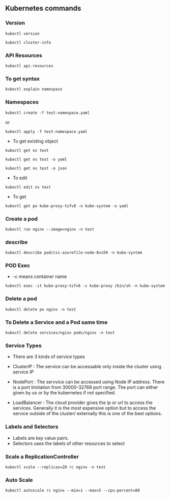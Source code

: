 ## Kubernetes commands

### Version

```kubectl version```

```kubectl cluster-info```

### API Resources

```kubectl api-resources```

### To get syntax

```kubectl explain namespace```


### Namespaces

```kubectl create -f test-namespace.yaml```

or

```kubectl apply -f test-namespace.yaml```

- To get existing object 

```kubectl get ns test```

```kubectl get ns test -o yaml```

```kubectl get ns test -o json```

- To edit 

```kubectl edit ns test```

- To get

```kubectl get po kube-proxy-tsfv8 -n kube-system -o yaml```

### Create a pod

```kubectl run nginx --image=nginx -n test```

### describe

```kubectl describe pod/csi-azurefile-node-8vs59 -n kube-system```

### POD Exec

- -c means container name
  
```kubectl exec -it kube-proxy-tsfv8 -c kube-proxy /bin/sh -n kube-system```

### Delete a pod

```kubectl delete po nginx -n test```

### To Delete a Service and a Pod same time

```kubectl delete services/nginx pods/nginx -n test```

### Service Types

- There are 3 kinds of service types
  
- ClusterIP :  The service can be accessable only inside the cluster using service IP
- NodePort  : The servvice can be accessed using Node IP address. There is a port limitation from 30000-32768 port range. The port can either given by us or by the kubernetes if not specified.
- LoadBalancer : The cloud provider gives the ip or url to access the services. Generally it is the most expensive option but to access the service outside of the cluster/ externally this is one of the best options.


### Labels and Selectors

- Labels are key value pairs.
- Selectors uses the labels of other resources to select

### Scale a ReplicationController

```kubectl scale --replicas=20 rc nginx -n test```

### Auto Scale

```kubectl autoscale rc nginx --min=1 --max=5 --cpu-percent=80```
